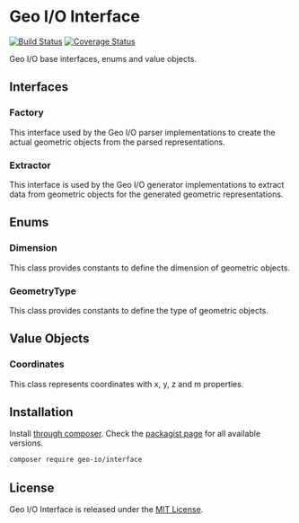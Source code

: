 Geo I/O Interface
==

[![Build Status](https://github.com/geo-io/interface/actions/workflows/ci.yml/badge.svg?branch=main)](https://github.com/geo-io/interface/actions/workflows/ci.yml)
[![Coverage Status](https://coveralls.io/repos/geo-io/interface/badge.svg?branch=main&service=github)](https://coveralls.io/github/geo-io/interface?branch=main)

Geo I/O base interfaces, enums and value objects.

Interfaces
--

### Factory

This interface used by the Geo I/O parser implementations to create the actual
geometric objects from the parsed representations.

### Extractor

This interface is used by the Geo I/O generator implementations to extract data
from geometric objects for the generated geometric representations.

Enums
--

### Dimension

This class provides constants to define the dimension of geometric objects.

### GeometryType

This class provides constants to define the type of geometric objects.

Value Objects
--

### Coordinates

This class represents coordinates with x, y, z and m properties.

Installation
--

Install [through composer](http://getcomposer.org). Check the
[packagist page](https://packagist.org/packages/geo-io/interface) for all
available versions.

```bash
composer require geo-io/interface
```

License
--

Geo I/O Interface is released under the [MIT License](LICENSE).
